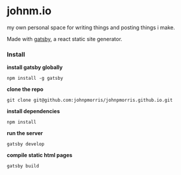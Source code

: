 # johnm.io
my own personal space for writing things and posting things i make. 

Made with [gatsby](https://github.com/gatsbyjs/gatsby), a react static site generator.

### Install

**install gatsby globally**

```
npm install -g gatsby
```

**clone the repo**

```
git clone git@github.com:johnpmorris/johnpmorris.github.io.git
```

**install dependencies**

```
npm install
```

**run the server**

```
gatsby develop
```

**compile static html pages**

```
gatsby build
```

